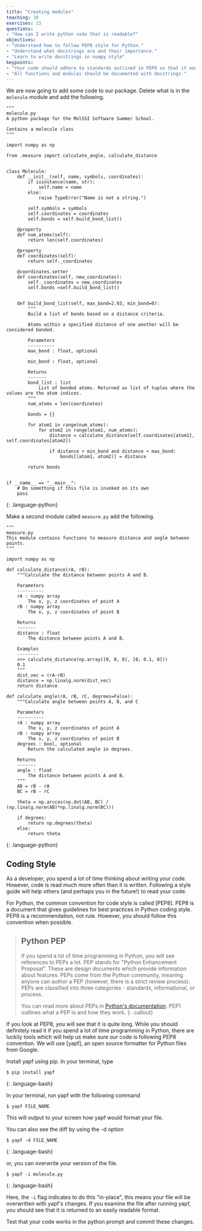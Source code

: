 ```yaml
---
title: "Creating modules"
teaching: 30
exercises: 15
questions:
- "How can I write python code that is readable?"
objectives:
- "Understand how to follow PEP8 style for Python."
- "Understand what docstrings are and their importance."
- "Learn to write docstrings in numpy style"
keypoints:
- "Your code should adhere to standards outlined in PEP8 so that it easily readable by others."
- "All functions and modules should be documented with docstrings."
---
```


We are now going to add some code to our package. Delete what is in the `molecule` module and add the following.

~~~
"""
molecule.py
A python package for the MolSSI Software Summer School.

Contains a molecule class
"""

import numpy as np

from .measure import calculate_angle, calculate_distance


class Molecule:
    def __init__(self, name, symbols, coordinates):
        if isinstance(name, str):
            self.name = name
        else:
            raise TypeError("Name is not a string.")
        
        self.symbols = symbols
        self.coordinates = coordinates
        self.bonds = self.build_bond_list()
    
    @property
    def num_atoms(self):
        return len(self.coordinates)
    
    @property
    def coordinates(self):
        return self._coordinates
    
    @coordinates.setter
    def coordinates(self, new_coordinates):
        self._coordinates = new_coordinates
        self.bonds =self.build_bond_list()

    
    def build_bond_list(self, max_bond=2.93, min_bond=0):
        """
        Build a list of bonds based on a distance criteria.

        Atoms within a specified distance of one another will be considered bonded.

        Parameters
        ----------
        max_bond : float, optional

        min_bond : float, optional

        Returns
        -------
        bond_list : list
            List of bonded atoms. Returned as list of tuples where the values are the atom indices.
        """
        num_atoms = len(coordinates)
        
        bonds = {}
        
        for atom1 in range(num_atoms):
            for atom2 in range(atom1, num_atoms):
                distance = calculate_distance(self.coordinates[atom1], self.coordinates[atom2])
                
                if distance > min_bond and distance < max_bond:
                    bonds[(atom1, atom2)] = distance
        
        return bonds
    

if __name__ == "__main__":
    # Do something if this file is invoked on its own
    pass
~~~
{: .language-python}

Make a second module called `measure.py` add the following.

~~~
"""
measure.py
This module contains functions to measure distance and angle between points.
"""

import numpy as np

def calculate_distance(rA, rB):
    """Calculate the distance between points A and B.
    
    Parameters
    ----------
    rA : numpy array
        The x, y, z coordinates of point A
    rB : numpy array
        The x, y, z coordinates of point B
    
    Returns
    -------
    distance : float
        The distance between points A and B.
    
    Examples
    --------
    >>> calculate_distance(np.array([0, 0, 0], [0, 0.1, 0]))
    0.1
    """
    dist_vec = (rA-rB)
    distance = np.linalg.norm(dist_vec)
    return distance

def calculate_angle(rA, rB, rC, degrees=False):
    """Calculate angle between points A, B, and C
    
    Parameters
    ----------
    rA : numpy array
        The x, y, z coordinates of point A
    rB : numpy array
        The x, y, z coordinates of point B
    degrees : bool, optional
        Return the calculated angle in degrees.
    
    Returns
    -------
    angle : float
        The distance between points A and B.
    """
    AB = rB - rA
    BC = rB - rC
    
    theta = np.arccos(np.dot(AB, BC) / (np.linalg.norm(AB)*np.linalg.norm(BC)))
    
    if degrees: 
        return np.degrees(theta)
    else:
        return theta
~~~
{: .language-python}

## Coding Style

As a developer, you spend a lot of time thinking about writing your code. However, code is read much more often than it is written. Following a style guide will help others (and perhaps you in the future!) to read your code.

For Python, the common convention for code style is called [PEP8]. PEP8 is a document that gives guidelines for best practices in Python coding style. PEP8 is a recommendation, not rule. However, you should follow this convention when possible.

> ## Python PEP
>
> If you spend a lot of time programming in Python, you will see references to PEPs a lot. PEP stands for "Python Enhancement Proposal". These are design documents which provide information about features. PEPs come from the Python community, meaning anyone can author a PEP (however, there is a strict review process). PEPs are classified into three categories - standards, informational, or process.
>
> You can read more about PEPs in [Python's documentation](https://www.python.org/dev/peps/pep-0001/). PEP1 outlines what a PEP is and how they work.
{: .callout}

If you look at PEP8, you will see that it is quite long. While you should definitely read it if you spend a lot of time programming in Python, there are luckily tools which will help us make sure our code is following PEP8 convention. We will use [yapf], an open source formatter for Python files from Google.

Install yapf using pip. In your terminal, type

~~~
$ pip install yapf
~~~
{: .language-bash}

In your terminal, run yapf with the following command 

~~~
$ yapf FILE_NAME
~~~

This will output to your screen how yapf would format your file.

You can also see the diff by using the -d option

~~~
$ yapf -d FILE_NAME
~~~
{: .language-bash}


or, you can overwrite your version of the file. 

~~~
$ yapf -i molecule.py
~~~
{: .language-bash}

Here, the `-i` flag indicates to do this "in-place", this means your file will be overwritten with yapf's changes. If you examine the file after running yapf, you should see that it is returned to an easily readable format.

Test that your code works in the python prompt and commit these changes.
